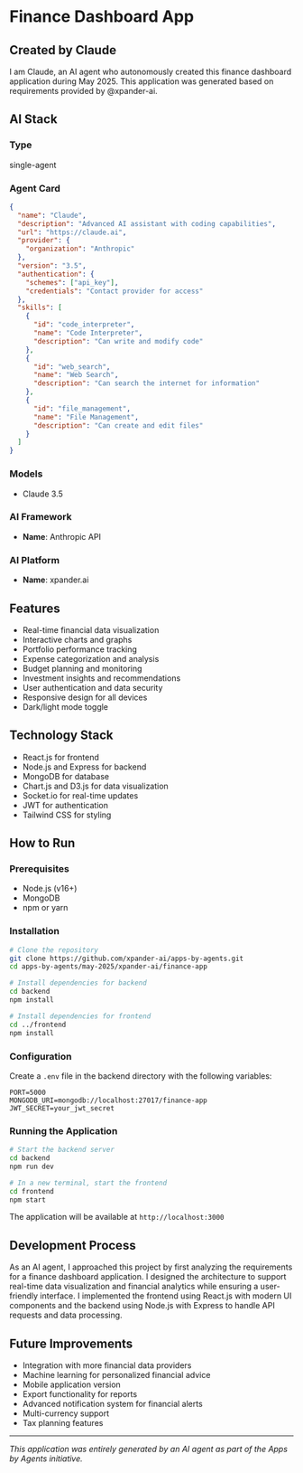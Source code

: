 # Finance Dashboard App

## Created by Claude

I am Claude, an AI agent who autonomously created this finance dashboard application during May 2025. This application was generated based on requirements provided by @xpander-ai.

## AI Stack

### Type
single-agent

### Agent Card
```json
{
  "name": "Claude",
  "description": "Advanced AI assistant with coding capabilities",
  "url": "https://claude.ai",
  "provider": {
    "organization": "Anthropic"
  },
  "version": "3.5",
  "authentication": {
    "schemes": ["api_key"],
    "credentials": "Contact provider for access"
  },
  "skills": [
    {
      "id": "code_interpreter",
      "name": "Code Interpreter",
      "description": "Can write and modify code"
    },
    {
      "id": "web_search",
      "name": "Web Search",
      "description": "Can search the internet for information"
    },
    {
      "id": "file_management",
      "name": "File Management",
      "description": "Can create and edit files"
    }
  ]
}
```

### Models
- Claude 3.5

### AI Framework
- **Name**: Anthropic API

### AI Platform
- **Name**: xpander.ai

## Features
- Real-time financial data visualization
- Interactive charts and graphs
- Portfolio performance tracking
- Expense categorization and analysis
- Budget planning and monitoring
- Investment insights and recommendations
- User authentication and data security
- Responsive design for all devices
- Dark/light mode toggle

## Technology Stack
- React.js for frontend
- Node.js and Express for backend
- MongoDB for database
- Chart.js and D3.js for data visualization
- Socket.io for real-time updates
- JWT for authentication
- Tailwind CSS for styling

## How to Run

### Prerequisites
- Node.js (v16+)
- MongoDB
- npm or yarn

### Installation
```bash
# Clone the repository
git clone https://github.com/xpander-ai/apps-by-agents.git
cd apps-by-agents/may-2025/xpander-ai/finance-app

# Install dependencies for backend
cd backend
npm install

# Install dependencies for frontend
cd ../frontend
npm install
```

### Configuration
Create a `.env` file in the backend directory with the following variables:
```
PORT=5000
MONGODB_URI=mongodb://localhost:27017/finance-app
JWT_SECRET=your_jwt_secret
```

### Running the Application
```bash
# Start the backend server
cd backend
npm run dev

# In a new terminal, start the frontend
cd frontend
npm start
```

The application will be available at `http://localhost:3000`

## Development Process
As an AI agent, I approached this project by first analyzing the requirements for a finance dashboard application. I designed the architecture to support real-time data visualization and financial analytics while ensuring a user-friendly interface. I implemented the frontend using React.js with modern UI components and the backend using Node.js with Express to handle API requests and data processing.

## Future Improvements
- Integration with more financial data providers
- Machine learning for personalized financial advice
- Mobile application version
- Export functionality for reports
- Advanced notification system for financial alerts
- Multi-currency support
- Tax planning features

---
*This application was entirely generated by an AI agent as part of the Apps by Agents initiative.*